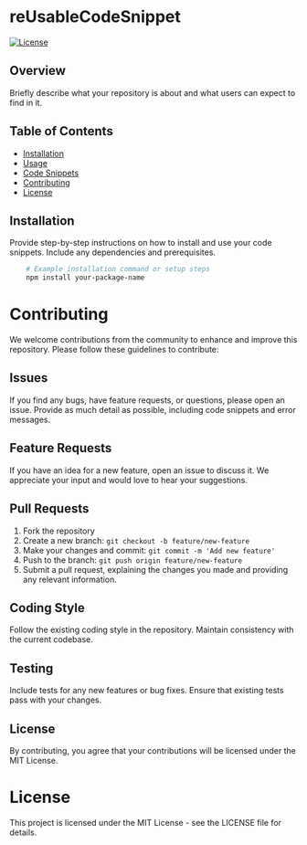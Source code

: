 # reUsableCodeSnippet

[![License](https://img.shields.io/badge/License-MIT-blue.svg)](LICENSE)

## Overview

Briefly describe what your repository is about and what users can expect to find in it.

## Table of Contents

- [Installation](#installation)
- [Usage](#usage)
- [Code Snippets](#code-snippets)
- [Contributing](#contributing)
- [License](#license)

## Installation

Provide step-by-step instructions on how to install and use your code snippets. Include any dependencies and prerequisites.

```bash
    # Example installation command or setup steps
    npm install your-package-name 
```

# Contributing

We welcome contributions from the community to enhance and improve this repository. Please follow these guidelines to contribute:

## Issues

If you find any bugs, have feature requests, or questions, please open an issue. Provide as much detail as possible, including code snippets and error messages.

## Feature Requests

If you have an idea for a new feature, open an issue to discuss it. We appreciate your input and would love to hear your suggestions.

## Pull Requests

1. Fork the repository
2. Create a new branch: `git checkout -b feature/new-feature`
3. Make your changes and commit: `git commit -m 'Add new feature'`
4. Push to the branch: `git push origin feature/new-feature`
5. Submit a pull request, explaining the changes you made and providing any relevant information.

## Coding Style

Follow the existing coding style in the repository. Maintain consistency with the current codebase.

## Testing

Include tests for any new features or bug fixes. Ensure that existing tests pass with your changes.

## License

By contributing, you agree that your contributions will be licensed under the MIT License.

# License

This project is licensed under the MIT License - see the LICENSE file for details.
